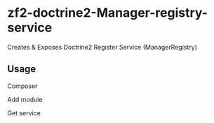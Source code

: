 # zf2-doctrine2-Manager-registry-service

Creates &amp; Exposes Doctrine2 Register Service (ManagerRegistry)

## Usage

Composer


Add module


Get service



